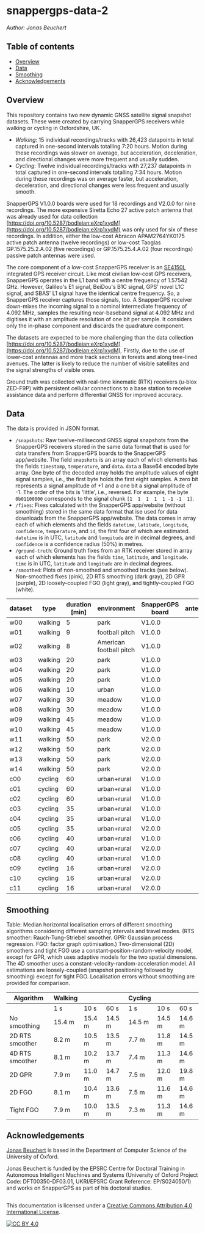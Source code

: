 # snappergps-data-2

*Author: Jonas Beuchert*

## Table of contents

- [Overview](#overview)
- [Data](#data)
- [Smoothing](#smoothing)
- [Acknowledgements](#acknowledgements)

## Overview

This repository contains two new dynamic GNSS satellite signal snapshot datasets.
These were created by carrying SnapperGPS receivers while walking or cycling in Oxfordshire, UK.

* _Walking_: 15 individual recordings/tracks with 26,423 datapoints in total captured in one-second intervals totalling 7:20 hours. Motion during these recordings was slower on average, but acceleration, deceleration, and directional changes were more frequent and usually sudden.
* _Cycling_: Twelve individual recordings/tracks with 27,237 datapoints in total captured in one-second intervals totalling 7:34 hours. Motion during these recordings was on average faster, but acceleration, deceleration, and directional changes were less frequent and usually smooth.

SnapperGPS V1.0.0 boards were used for 18 recordings and V2.0.0 for nine recordings.
The more expensive Siretta Echo 27 active patch antenna that was already used for data collection [https://doi.org/10.5287/bodleian:eXrp1xydM](https://doi.org/10.5287/bodleian:eXrp1xydM) was only used for six of these recordings.
In addition, either the low-cost Abracon APAM2764YK0175 active patch antenna (twelve recordings) or low-cost Taoglas GP.1575.25.2.A.02 (five recordings) or GP.1575.25.4.A.02 (four recordings) passive patch antennas were used.

The core component of a low-cost SnapperGPS receiver is an [SE4150L](https://www.skyworksinc.com/Products/Amplifiers/SE4150L) integrated GPS receiver circuit. Like most civilian low-cost GPS receivers, SnapperGPS operates in the L1 band with a centre frequency of 1.57542 GHz. However, Galileo's E1 signal, BeiDou's B1C signal, GPS' novel L1C signal, and SBAS' L1 signal have the identical centre frequency. So, a SnapperGPS receiver captures those signals, too. A SnapperGPS receiver down-mixes the incoming signal to a nominal intermediate frequency of 4.092 MHz, samples the resulting near-baseband signal at 4.092 MHz and digitises it with an amplitude resolution of one bit per sample. It considers only the in-phase component and discards the quadrature component.

The datasets are expected to be more challenging than the data collection [https://doi.org/10.5287/bodleian:eXrp1xydM](https://doi.org/10.5287/bodleian:eXrp1xydM).
Firstly, due to the use of lower-cost antennas and more track sections in forests and along tree-lined avenues.
The latter is likely to reduce the number of visible satellites and the signal strengths of visible ones.

Ground truth was collected with real-time kinematic (RTK) receivers (u-blox ZED-F9P) with persistent cellular connections to a base station to receive assistance data and perform differential GNSS for improved accuracy.

## Data

The data is provided in JSON format.

* `/snapshots`: Raw twelve-millisecond GNSS signal snapshots from the SnapperGPS receivers stored in the same data format that is used for data transfers from SnapperGPS boards to the SnapperGPS app/website. The field `snapshots` is an array each of which elements has the fields `timestamp`, `temperature`, and `data`. `data` a Base64 encoded byte array. One byte of the decoded array holds the amplitude values of eight signal samples, i.e., the first byte holds the first eight samples. A zero bit represents a signal amplitude of +1 and a one bit a signal amplitude of -1. The order of the bits is 'little', i.e., reversed. For example, the byte `0b01100000` corresponds to the signal chunk `[1  1  1  1  1 -1 -1  1]`.
* `/fixes`: Fixes calculated with the SnapperGPS app/website (without smoothing) stored in the same data format that ise used for data downloads from the SnapperGPS app/website. The data comes in array each of which elements ahd the fields `datetime`, `latitude`, `longitude`, `confidence`, `temperature`, and `id`, the first four of which are estimated. `datetime` is in UTC, `latitude` and `longitude` are in decimal degrees, and `confidence` is a confidence radius (50%) in metres.
* `/ground-truth`: Ground truth fixes from an RTK receiver stored in array each of which elements has the fields `time`, `latitude`, and `longitude`. `time` is in UTC, `latitude` and `longitude` are in decimal degrees.
* `/smoothed`: Plots of non-smoothed and smoothed tracks (see below). Non-smoothed fixes (pink), 2D RTS smoothing (dark gray), 2D GPR (purple), 2D loosely-coupled FGO (light gray), and tightly-coupled FGO (white).

| dataset   | type     | duration [min] | environment | SnapperGPS board | antenna |
|-----------|----------|----------------|-------------|------------------|---------|
| w00       | walking  |              5 | park        |           V1.0.0 |         |
| w01       | walking  |              9 | football pitch |        V1.0.0 |         |
| w02       | walking  |              8 | American football pitch | V1.0.0 |       |
| w03       | walking  |             20 | park        |           V1.0.0 |         |
| w04       | walking  |             20 | park        |           V1.0.0 |         |
| w05       | walking  |             20 | park        |           V1.0.0 |         |
| w06       | walking  |             10 | urban       |           V1.0.0 |         |
| w07       | walking  |             30 | meadow      |           V1.0.0 |         |
| w08       | walking  |             30 | meadow      |           V1.0.0 |         |
| w09       | walking  |             45 | meadow      |           V1.0.0 |         |
| w10       | walking  |             45 | meadow      |           V1.0.0 |         |
| w11       | walking  |             50 | park        |           V2.0.0 |         |
| w12       | walking  |             50 | park        |           V2.0.0 |         |
| w13       | walking  |             50 | park        |           V2.0.0 |         |
| w14       | walking  |             50 | park        |           V2.0.0 |         |
| c00       | cycling  |             60 | urban+rural |           V1.0.0 |         |
| c01       | cycling  |             60 | urban+rural |           V1.0.0 |         |
| c02       | cycling  |             60 | urban+rural |           V1.0.0 |         |
| c03       | cycling  |             35 | urban+rural |           V1.0.0 |         |
| c04       | cycling  |             35 | urban+rural |           V1.0.0 |         |
| c05       | cycling  |             35 | urban+rural |           V2.0.0 |         |
| c06       | cycling  |             40 | urban+rural |           V1.0.0 |         |
| c07       | cycling  |             40 | urban+rural |           V2.0.0 |         |
| c08       | cycling  |             40 | urban+rural |           V1.0.0 |         |
| c09       | cycling  |             16 | urban+rural |           V2.0.0 |         |
| c10       | cycling  |             16 | urban+rural |           V2.0.0 |         |
| c11       | cycling  |             16 | urban+rural |           V2.0.0 |         |

## Smoothing

Table: Median horizontal localisation errors of different smoothing algorithms considering different sampling intervals and travel modes. (RTS smoother: Rauch-Tung-Striebel smoother. GPR: Gaussian process regression. FGO: factor graph optimisation.) Two-dimensional (2D) smoothers and tight FGO use a constant-position-random-velocity model, except for GPR, which uses adaptive models for the two spatial dimensions. The 4D smoother uses a constant-velocity-random-acceleration model. All estimations are loosely-coupled (snapshot positioning followed by smoothing) except for tight FGO. Localisation errors without smoothing are provided for comparison.

| Algorithm         | Walking          |            |            | Cycling          |            |            |
|-------------------|------------------|------------|------------|------------------|------------|------------|
|                   | 1 s              | 10 s       | 60 s       | 1 s              | 10 s       | 60 s       |
| No smoothing      | 15.4 m           | 15.4 m     | 14.5 m     | 14.5 m           | 14.5 m     | 14.6 m     |
| 2D RTS smoother   | 8.2 m            | 10.5 m     | 13.5 m     | 7.7 m            | 11.8 m     | 14.5 m     |
| 4D RTS smoother   | 8.1 m            | 10.2 m     | 13.7 m     | 7.4 m            | 11.3 m     | 14.6 m     |
| 2D GPR            | 7.9 m            | 11.0 m     | 14.7 m     | 7.5 m            | 12.0 m     | 19.8 m     |
| 2D FGO            | 8.1 m            | 10.4 m     | 13.6 m     | 7.5 m            | 11.6 m     | 14.6 m     |
| Tight FGO         | 7.9 m            | 10.0 m     | 13.5 m     | 7.3 m            | 11.3 m     | 14.6 m     |

## Acknowledgements

[Jonas Beuchert](https://users.ox.ac.uk/~kell5462/)
is based
in the Department of Computer Science
of the University of Oxford.

Jonas Beuchert is
funded by the EPSRC Centre for Doctoral Training in
Autonomous Intelligent Machines and Systems
(University of Oxford Project Code: DFT00350-DF03.01, UKRI/EPSRC Grant Reference: EP/S024050/1)
and works on
SnapperGPS as part of his doctoral studies.

##

This documentation is licensed under a
[Creative Commons Attribution 4.0 International License][cc-by].

[![CC BY 4.0][cc-by-image]][cc-by]

[cc-by]: http://creativecommons.org/licenses/by/4.0/
[cc-by-image]: https://i.creativecommons.org/l/by/4.0/88x31.png